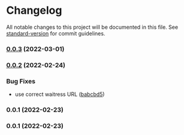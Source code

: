 # Changelog

All notable changes to this project will be documented in this file. See [standard-version](https://github.com/conventional-changelog/standard-version) for commit guidelines.

### [0.0.3](https://github.com/teloscube/decaf-react/compare/0.0.2...0.0.3) (2022-03-01)

### [0.0.2](https://github.com/teloscube/decaf-react/compare/0.0.1...0.0.2) (2022-02-24)


### Bug Fixes

* use correct waitress URL ([babcbd5](https://github.com/teloscube/decaf-react/commit/babcbd53ed079dcd16342ed597fec326d06a0974))

### 0.0.1 (2022-02-23)

### 0.0.1 (2022-02-23)
